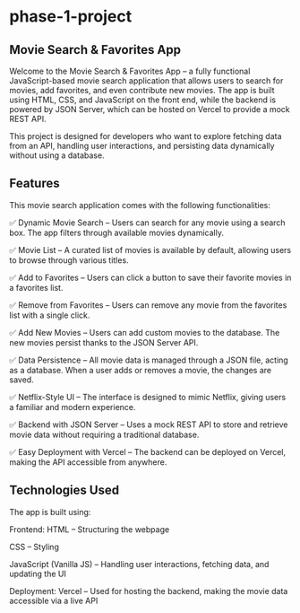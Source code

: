 # phase-1-project

 ## Movie Search & Favorites App
Welcome to the Movie Search & Favorites App – a fully functional JavaScript-based movie search application that allows users to search for movies, add favorites, and even contribute new movies. The app is built using HTML, CSS, and JavaScript on the front end, while the backend is powered by JSON Server, which can be hosted on Vercel to provide a mock REST API.

This project is designed for developers who want to explore fetching data from an API, handling user interactions, and persisting data dynamically without using a database.


## Features
This movie search application comes with the following functionalities:

✅ Dynamic Movie Search – Users can search for any movie using a search box. The app filters through available movies dynamically.

✅ Movie List – A curated list of movies is available by default, allowing users to browse through various titles.

✅ Add to Favorites – Users can click a button to save their favorite movies in a favorites list.

✅ Remove from Favorites – Users can remove any movie from the favorites list with a single click.

✅ Add New Movies – Users can add custom movies to the database. The new movies persist thanks to the JSON Server API.

✅ Data Persistence – All movie data is managed through a JSON file, acting as a database. When a user adds or removes a movie, the changes are saved.

✅ Netflix-Style UI – The interface is designed to mimic Netflix, giving users a familiar and modern experience.

✅ Backend with JSON Server – Uses a mock REST API to store and retrieve movie data without requiring a traditional database.

✅ Easy Deployment with Vercel – The backend can be deployed on Vercel, making the API accessible from anywhere.


## Technologies Used
The app is built using:

Frontend:
HTML – Structuring the webpage

CSS – Styling 

JavaScript (Vanilla JS) – Handling user interactions, fetching data, and updating the UI

Deployment:
Vercel – Used for hosting the backend, making the movie data accessible via a live API
